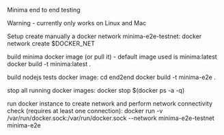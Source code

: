 Minima end to end testing


Warning - currently only works on Linux and Mac

Setup
create manually a docker network minima-e2e-testnet:
   docker network create $DOCKER_NET

build minima docker image (or pull it) - default image used is minima:latest
   docker build -t minima:latest .

build nodejs tests docker image:
   cd end2end
   docker build -t minima-e2e .

stop all running docker images:
   docker stop $(docker ps -a -q)

run docker instance to create network and perform network connectivity check (requires at least one connection):
   docker run -v /var/run/docker.sock:/var/run/docker.sock --network minima-e2e-testnet minima-e2e
 
 

